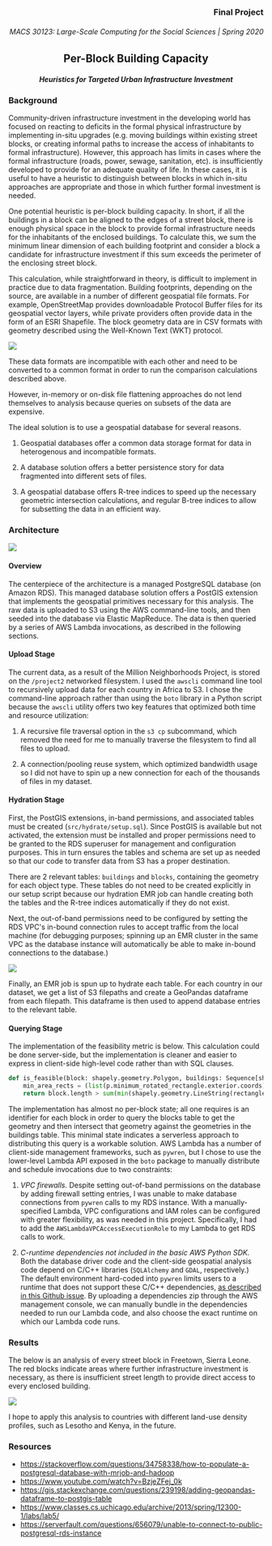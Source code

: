 <h3 align="right">Final Project</h3>
<h6 align="right">MACS 30123: Large-Scale Computing for the Social Sciences | Spring 2020</h6>

<h2 align="center">Per-Block Building Capacity</h2>
<h4 align="center"><i>Heuristics for Targeted Urban Infrastructure Investment</i></h4>

### Background 
Community-driven infrastructure investment in the developing world has focused on reacting to deficits in the formal physical infrastructure by implementing in-situ upgrades (e.g. moving buildings within existing street blocks, or creating informal paths to increase the access of inhabitants to formal infrastructure). However, this approach has limits in cases where the formal infrastructure (roads, power, sewage, sanitation, etc). is insufficiently developed to provide for an adequate quality of life. In these cases, it is useful to have a heuristic to distinguish between blocks in which in-situ approaches are appropriate and those in which further formal investment is needed.

One potential heuristic is per-block building capacity. In short, if all the buildings in a block can be aligned to the edges of a street block, there is enough physical space in the block to provide formal infrastructure needs for the inhabitants of the enclosed buildings. To calculate this, we sum the minimum linear dimension of each building footprint and consider a block a candidate for infrastructure investment if this sum exceeds the perimeter of the enclosing street block.

This calculation, while straightforward in theory, is difficult to implement in practice due to data fragmentation. Building footprints, depending on the source, are available in a number of different geospatial file formats. For example, OpenStreetMap provides downloadable Protocol Buffer files for its geospatial vector layers, while private providers often provide data in the form of an ESRI Shapefile. The block geometry data are in CSV formats with geometry described using the Well-Known Text (WKT) protocol. 

![](./img/data.png)

These data formats are incompatible with each other and need to be converted to a common format in order to run the comparison calculations described above.

However, in-memory or on-disk file flattening approaches do not lend themselves to analysis because queries on subsets of the data are expensive.

The ideal solution is to use a geospatial database for several reasons.

1. Geospatial databases offer a common data storage format for data in heterogenous and incompatible formats.

2. A database solution offers a better persistence story for data fragmented into different sets of files.

3. A geospatial database offers R-tree indices to speed up the necessary geometric intersection calculations, and regular B-tree indices to allow for subsetting the data in an efficient way.

### Architecture
![](./img/architecture.png)

#### Overview
The centerpiece of the architecture is a managed PostgreSQL database (on Amazon RDS). This managed database solution offers a PostGIS extension that implements the geospatial primitives necessary for this analysis. The raw data is uploaded to S3 using the AWS command-line tools, and then seeded into the database via Elastic MapReduce. The data is then queried by a series of AWS Lambda invocations, as described in the following sections.

#### Upload Stage
The current data, as a result of the Million Neighborhoods Project, is stored on the `/project2` networked filesystem. I used the `awscli` command line tool to recursively upload data for each country in Africa to S3. I chose the command-line approach rather than using the `boto` library in a Python script because the `awscli` utility offers two key features that optimized both time and resource utilization:

1. A recursive file traversal option in the `s3 cp` subcommand, which removed the need for me to manually traverse the filesystem to find all files to upload. 

2. A connection/pooling reuse system, which optimized bandwidth usage so I did not have to spin up a new connection for each of the thousands of files in my dataset.

#### Hydration Stage
First, the PostGIS extensions, in-band permissions, and associated tables must be created (`src/hydrate/setup.sql`). Since PostGIS is available but not activated, the extension must be installed and proper permissions need to be granted to the RDS superuser for management and configuration purposes. This in turn ensures the tables and schema are set up as needed so that our code to transfer data from S3 has a proper destination.

There are 2 relevant tables: `buildings` and `blocks`, containing the geometry for each object type. These tables do not need to be created explicitly in our setup script because our hydration EMR job can handle creating both the tables and the R-tree indices automatically if they do not exist.

Next, the out-of-band permissions need to be configured by setting the RDS VPC's in-bound connection rules to accept traffic from the local machine (for debugging purposes; spinning up an EMR cluster in the same VPC as the database instance will automatically be able to make in-bound connections to the database.)

![](./img/vpc.png)

Finally, an EMR job is spun up to hydrate each table. For each country in our dataset, we get a list of S3 filepaths and create a GeoPandas dataframe from each filepath. This dataframe is then used to append database entries to the relevant table.

#### Querying Stage

The implementation of the feasibility metric is below. This calculation could be done server-side, but the implementation is cleaner and easier to express in client-side high-level code rather than with SQL clauses. 

```Python
def is_feasible(block: shapely.geometry.Polygon, buildings: Sequence[shapely.geometry.Polygon]) -> bool:
    min_area_rects = (list(p.minimum_rotated_rectangle.exterior.coords) for p in buildings)
    return block.length > sum(min(shapely.geometry.LineString(rectangle[i:i+2]).length for i in range(len(rectangle)-1)) for rectangle in min_area_rects)
```

The implementation has almost no per-block state; all one requires is an identifier for each block in order to query the blocks table to get the geometry and then intersect that geometry against the geometries in the buildings table. This minimal state indicates a serverless approach to distributing this query is a workable solution. AWS Lambda has a number of client-side management frameworks, such as `pywren`, but I chose to use the lower-level Lambda API exposed in the `boto` package to manually distribute and schedule invocations due to two constraints:

1. *VPC firewalls.* Despite setting out-of-band permissions on the database by adding firewall setting entries, I was unable to make database connections from `pywren` calls to my RDS instance. With a manually-specified Lambda, VPC configurations and IAM roles can be configured with greater flexibility, as was needed in this project. Specifically, I had to add the `AWSLambdaVPCAccessExecutionRole` to my Lambda to get RDS calls to work.

2. *C-runtime dependencies not included in the basic AWS Python SDK.* Both the database driver code and the client-side geospatial analysis code depend on C/C++ libraries (`SQLAlchemy` and `GDAL`, respectively.) The default environment hard-coded into `pywren` limits users to a runtime that does not support these C/C++ dependencies, [as described in this Github issue](https://github.com/pywren/pywren/issues/253). By uploading a dependencies zip through the AWS management console, we can manually bundle in the dependencies needed to run our Lambda code, and also choose the exact runtime on which our Lambda code runs.

### Results
The below is an analysis of every street block in Freetown, Sierra Leone. The red blocks indicate areas where further infrastructure investment is necessary, as there is insufficient street length to provide direct access to every enclosed building.

![](./img/freetown.png)

I hope to apply this analysis to countries with different land-use density profiles, such as Lesotho and Kenya, in the future.


### Resources
- https://stackoverflow.com/questions/34758338/how-to-populate-a-postgresql-database-with-mrjob-and-hadoop
- https://www.youtube.com/watch?v=BzjeZFej_0k
- https://gis.stackexchange.com/questions/239198/adding-geopandas-dataframe-to-postgis-table
- https://www.classes.cs.uchicago.edu/archive/2013/spring/12300-1/labs/lab5/
- https://serverfault.com/questions/656079/unable-to-connect-to-public-postgresql-rds-instance
